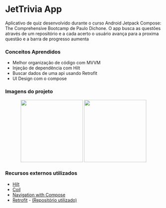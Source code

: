 # JetTrivia App
Aplicativo de quiz desenvolvido durante o curso Android Jetpack Compose: The Comprehensive Bootcamp de Paulo Dichone.
O app busca as questões através de um repositório e a cada acerto o usuário avança para a proxima questão e a barra de progresso aumenta


### Conceitos Aprendidos
* Melhor organização de código com MVVM
* Injeção de dependência com Hilt
* Buscar dados de uma api usando Retrofit
* UI Design com o compose

### Imagens do projeto

<p align ="center">
  <img src="https://github.com/murilofb1/JetTrivia/assets/74936314/c2f2bc58-dce1-4222-9ef3-11d2aabf301c" width="200"/>
  <img src="https://github.com/murilofb1/JetTrivia/assets/74936314/0805f680-d636-4280-a2ca-857cf45c5cbd" width="200"/>  
</p>

### Recursos externos utilizados
* [Hilt](https://developer.android.com/training/dependency-injection/hilt-android)
* [Coil](https://coil-kt.github.io/coil/compose/)
* [Navigation with Compose](https://developer.android.com/jetpack/compose/navigation)
* [Retrofit](https://square.github.io/retrofit/) - [(Repositório utilizado)](https://raw.githubusercontent.com/itmmckernan/triviaJSON/master/world.json)
